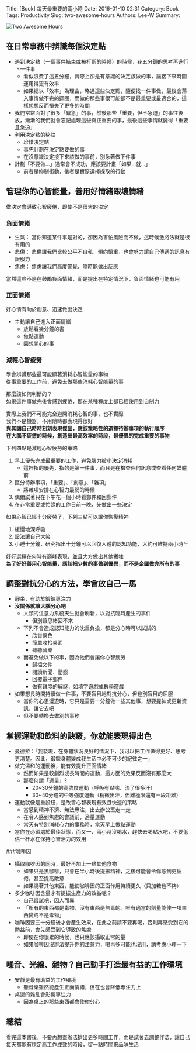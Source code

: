 Title: [Book] 每天最重要的兩小時
Date: 2016-01-10 02:31
Category: Book
Tags: Productivity
Slug: two-awesome-hours
Authors: Lee-W
Summary: 


![Two Awesome Hours](http://i.imgur.com/KQpJ2Ghm.jpg)

<!--more-->
## 在日常事務中辨識每個決定點
- 遇到決定點（一個事件結束或被打斷的時候）的時候，花五分鐘的思考再進行下一件事
	- 看似浪費了這五分鐘，實際上卻是有意識的決定該做的事，讓接下來時間運用得更有效率
	- 如果總以「效率」為理由，略過這些決定點，隨便找一件事做，最後會落入事情做不完的迴圈，而做的那些事很可能都不是最重要或最適合的，這樣想想反而損失了更多的時間
- 我們常常面對了很多「緊急」的事，然後那些「重要，但不急迫」的事往後放，漸漸的我們就會忘記處理這些真正重要的事，最後這些事情就變得「重要且急迫」 
- 利用決定點的秘訣
	- 珍惜決定點
	- 事先計劃在決定點要做的事
	- 在沒意識決定接下來該做的事前，別急著做下件事
- 計劃「不要做...」通常會不成功，應該要計畫「如果...就...」
	- 前者是抑制衝動，後者是實際選擇採取的行動

## 管理你的心智能量，善用好情緒跟壞情緒
做決定會導致心智疲倦，即使不是很大的決定

### 負面情緒
- 生氣： 當你知道某件事是對的，卻因為害怕風險而不做，這時候激將法就是很有用的
- 悲傷： 悲傷讓我們比較公平不自私，傾向慎重，也會努力讓自己傳遞的訊息有說服力
- 焦慮： 焦慮讓我們高度警覺、隨時能做出反應

當然這些不是在鼓勵負面情緒，而是提出在特定情況下，負面情緒也可能有用

### 正面情緒
好心情有助於創意、迅速做出決定

- 主動讓自己進入正面情緒
	- 放鬆看幾分鐘的書
	- 做點運動
	- 回想開心的事

### 減輕心智疲勞
學會辨識那些最可能顯著消耗心智能量的事物  
從事重要的工作前，避免去做那些消耗心智能量的事

那麼該如何判斷的？  
如果這件事做完後會感到疲倦，那在某種程度上都已經使用到自制力

實際上我們不可能完全避開消耗心智的事，也不實際  
我們不是機器，不用隨時都表現得很好  
**與其讓自己時時刻刻表現傑出，應該策略性的選擇待辦事項的執行順序  
在大腦不疲憊的時候，創造出最高效率的時段，最優異的完成重要的事物**

下列四點是減輕心智疲勞的策略

1. 早上優先完成最重要的工作，避免腦力被小決定消耗
	- 這裡指的優先，指的是第一件事，而且是在檢查任何訊息或查看任何媒體前
2. 區分待辦事項，「重要」、「創意」、「雜項」
	- 將雜項安排在心智力最弱的時候 
3. 偶爾試著只在下午花一個小時看郵件和回郵件
4. 在非常重要或忙碌的工作日前一晚，先做出一些決定

如果心智已經十分疲勞了，下列三點可以讓你恢復精神

1. 緩慢地深呼吸
2. 設法讓自己大笑
3. 小睡十分鐘，研究指出十分鐘可以回復人體的認知功能，大約可維持兩小時半

好好選擇在何時有巔峰表現，並且大方做出其他犧牲  
**為了好好善用心智能量，應該把少數的事做到優異，而不是企圖做完所有的事**

## 調整對抗分心的方法，學會放自己一馬
- 靜坐，有助於鍛鍊專注力
- **沒關係就讓大腦分心吧**
	- 人類的注意力系統天生就會刷新，以對抗臨時產生的事件 
		- 但別讓思緒回不來
	- 下列不會造成認知能力的沈重負擔，都是分心時可以試試的 
		- 欣賞景色
		- 簡單收拾桌面
		- 聽聽音樂
	- 而避免做以下的事，因為他們會讓你心智疲勞
		- 歸檔文件
		- 閱讀新聞、動態
		- 回覆電子郵件
		- 做有難度的解謎，如填字遊戲或數學遊戲
- 如果想長時間持續做一件事，不要盲目地對抗分心，但也別盲目的屈服
	- 當你的心思漫遊時，它只是需要一分鐘做一些其他事，想要提神或更新資訊，讓它去吧
	- 但不要轉換去做別的事務

## 掌握運動和飲料的訣竅，你就能表現得出色
- 曼德拉：「我發現，在身體狀況良好的情況下，我可以把工作做得更好、思考更清楚。因此，鍛鍊身體變成我生活中必不可少的紀律之一」
- 做完溫和的運動後，能有效提升正面情緒
	- 然而如果是較劇烈或長時間的運動，這方面的效果反而沒有那麼大
	-  那麼何謂「適量」?
		- 20~30分鐘的高強度運動（呼吸有點喘、流了很多汗）
		- 30~40分鐘的中等強度運動（稍微出汗，但離極限還有一段距離）
- 運動就像是重設鈕，是改善心智表現有效且快速的策略
	- 當感到精神不濟、無法專注，出去辦公室走一走
	- 在令人感到焦慮的會議前，適量運動
	- 當天有特別消耗心力的事務時，當天早上做點運動
- 當你在必須處於最佳狀態，而又一、兩小時沒喝水，趕快去喝點水吧，不要低估一杯水在保持心智活力的效用

###咖啡因
- 攝取咖啡因的同時，最好再加上一點其他食物
	- 如果只是黑咖啡，只會在半小時後提振精神，之後可能會令你感到更疲倦，甚至提高敵意
	- 如果混著其他東西，能使咖啡因的正面作用持續更久（只加糖也不夠）
- 多少咖啡因含量才有提振生產力的效益呢？
	- 自己嘗試吧，因人而異
	- 「所有的東西都是毒物，沒有東西是無毒的。唯有適當的劑量能使一項東西變成不是毒物」
- 咖啡因要三十分鐘後才會產生效果，在此之前請不要再喝，否則再感受到它的助益前，會先感受到它導致的焦慮
	- 即使在你很累的時候，也只應該攝取正常的量
	- 如果咖啡因沒辦法提升你的注意力，喝再多可能也沒用，請考慮小睡一下  

## 噪音、光線、雜物？自己動手打造最有益的工作環境 
- 安靜是最有助益的工作環境
	- 聽音樂雖然能產生正面情緒，但在也會降低專注力上 
- 桌邊的雜亂會影響專注力
	- 因為桌上的那些東西都會使你分心 	

## 總結
看完這本書後，不要再想盡辦法擠出更多時間工作，而是試著去調整作法，讓自己每天都能有穩定高工作成效的時段，留一點時間來品味生活